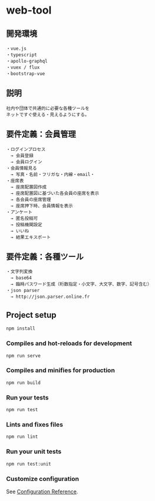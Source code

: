 # web-tool

## 開発環境
```
・vue.js
・typescript
・apollo-graphql
・vuex / flux
・bootstrap-vue
```
## 説明
```
社内や団体で共通的に必要な各種ツールを
ネットですぐ使える・見えるようにする。
```
## 要件定義：会員管理
```
・ログインプロセス
　→ 会員登録
　→ 会員ログイン
・会員情報見る
　→ 写真・名前・フリガな・内線・email・
・座席表
　→ 座席配置図作成
　→ 座席配置図に基づいた各会員の座席を表示
　→ 各会員の座席管理
　→ 座席押下時、会員情報を表示
・アンケート
　→ 匿名投稿可
　→ 投稿機関設定
　→ いいね
　→ 結果エキスポート
```
## 要件定義：各種ツール
```
・文字列変換
　→ base64
　→ 臨時パスワード生成（桁数指定・小文字、大文字、数字、記号含む）
・json parser  
　→ http://json.parser.online.fr
```

## Project setup
```
npm install
```
### Compiles and hot-reloads for development
```
npm run serve
```
### Compiles and minifies for production
```
npm run build
```
### Run your tests
```
npm run test
```
### Lints and fixes files
```
npm run lint
```
### Run your unit tests
```
npm run test:unit
```
### Customize configuration
See [Configuration Reference](https://cli.vuejs.org/config/).
